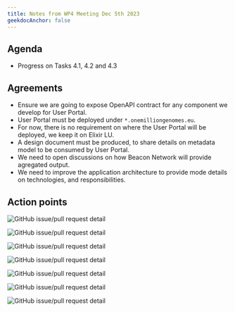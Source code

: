 ```yaml
---
title: Notes from WP4 Meeting Dec 5th 2023
geekdocAnchor: false
---
```


## Agenda
* Progress on Tasks 4.1, 4.2 and 4.3

## Agreements
* Ensure we are going to expose OpenAPI contract for any component we develop for User Portal.
* User Portal must be deployed under `*.onemilliongenomes.eu`.
* For now, there is no requirement on where the User Portal will be deployed, we keep it on Elixir LU.
* A design document must be produced, to share details on metadata model to be consumed by User Portal.
* We need to open discussions on how Beacon Network will provide agregated output.
* We need to improve the application architecture to provide mode details on technologies, and responsibilities.

## Action points
![GitHub issue/pull request detail](https://img.shields.io/github/issues/detail/state/GenomicDataInfrastructure/gdi-userportal-docs/7?label=Document%20CKAN%20API)

![GitHub issue/pull request detail](https://img.shields.io/github/issues/detail/state/GenomicDataInfrastructure/gdi-userportal-ckan-docker/11?label=Use%201%2BMG%20domain)

![GitHub issue/pull request detail](https://img.shields.io/github/issues/detail/state/GenomicDataInfrastructure/gdi-userportal-ckan-docker/12?label=Define%20deployment%20environments%20for%20User%20Portal%20)

![GitHub issue/pull request detail](https://img.shields.io/github/issues/detail/state/GenomicDataInfrastructure/gdi-userportal-ckan-docker/13?label=Expose%20Synthetic%20data%20from%20Starter%20Kit)

![GitHub issue/pull request detail](https://img.shields.io/github/issues/detail/state/GenomicDataInfrastructure/gdi-userportal-docs/4?label=Add%20details%20to%20Application%20Architecture)

![GitHub issue/pull request detail](https://img.shields.io/github/issues/detail/state/GenomicDataInfrastructure/gdi-userportal-docs/3?label=Define%20a%20minimum%20metadata%20model%20design%20for%20GDI)

![GitHub issue/pull request detail](https://img.shields.io/github/issues/detail/state/GenomicDataInfrastructure/gdi-userportal-docs/8?label=Define%20a%20aggregated%20output%20from%20Beacon%20for%20GDI)
